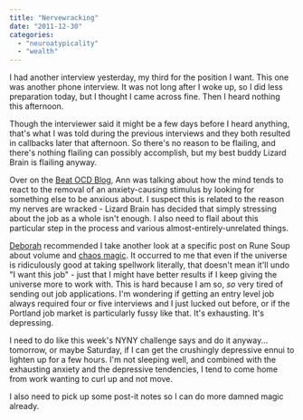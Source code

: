 ```yaml
---
title: "Nervewracking"
date: "2011-12-30"
categories: 
  - "neuroatypicality"
  - "wealth"
---
```


I had another interview yesterday, my third for the position I want. This one was another phone interview. It was not long after I woke up, so I did less preparation today, but I thought I came across fine. Then I heard nothing this afternoon.

Though the interviewer said it might be a few days before I heard anything, that's what I was told during the previous interviews and they both resulted in callbacks later that afternoon. So there's no reason to be flailing, and there's nothing flailing can possibly accomplish, but my best buddy Lizard Brain is flailing anyway.

Over on the [Beat OCD Blog](http://beatocd.blogspot.com/2011/12/my-brain-on-ocd.html), Ann was talking about how the mind tends to react to the removal of an anxiety-causing stimulus by looking for something else to be anxious about. I suspect this is related to the reason my nerves are wracked - Lizard Brain has decided that simply stressing about the job as a whole isn't enough. I also need to flail about this particular step in the process and various almost-entirely-unrelated things.

[Deborah](http://dropoutdilettante.blogspot.com/) recommended I take another look at a specific post on Rune Soup about volume and [chaos magic](http://runesoup.com/2011/10/volume-is-the-best-magical-strategy/). It occurred to me that even if the universe is ridiculously good at taking spellwork literally, that doesn't mean it'll undo "I want this job" - just that I might have better results if I keep giving the universe more to work with. This is hard because I am so, _so_ very tired of sending out job applications. I'm wondering if getting an entry level job always required four or five interviews and I just lucked out before, or if the Portland job market is particularly fussy like that. It's exhausting. It's depressing.

I need to do like this week's NYNY challenge says and do it anyway... tomorrow, or maybe Saturday, if I can get the crushingly depressive ennui to lighten up for a few hours. I'm not sleeping well, and combined with the exhausting anxiety and the depressive tendencies, I tend to come home from work wanting to curl up and not move.

I also need to pick up some post-it notes so I can do more damned magic already.
